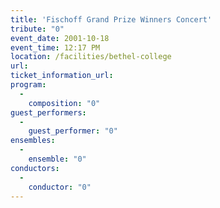 ```yaml
---
title: 'Fischoff Grand Prize Winners Concert'
tribute: "0"
event_date: 2001-10-18
event_time: 12:17 PM
location: /facilities/bethel-college
url: 
ticket_information_url: 
program: 
  -
    composition: "0"
guest_performers: 
  -
    guest_performer: "0"
ensembles: 
  -
    ensemble: "0"
conductors: 
  -
    conductor: "0"
---
```

